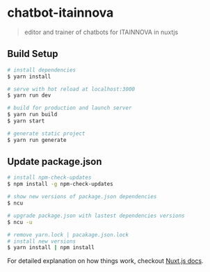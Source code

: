 # chatbot-itainnova

> editor and trainer of chatbots for ITAINNOVA in nuxtjs

## Build Setup

``` bash
# install dependencies
$ yarn install

# serve with hot reload at localhost:3000
$ yarn run dev

# build for production and launch server
$ yarn run build
$ yarn start 

# generate static project
$ yarn run generate
```
## Update package.json

``` bash
# install npm-check-updates
$ npm install -g npm-check-updates

# show new versions of package.json dependencies
$ ncu

# upgrade package.json with lastest dependencies versions
$ ncu -u

# remove yarn.lock | pacakage.json.lock
# install new versions
$ yarn install | npm install
```

For detailed explanation on how things work, checkout [Nuxt.js docs](https://nuxtjs.org).

